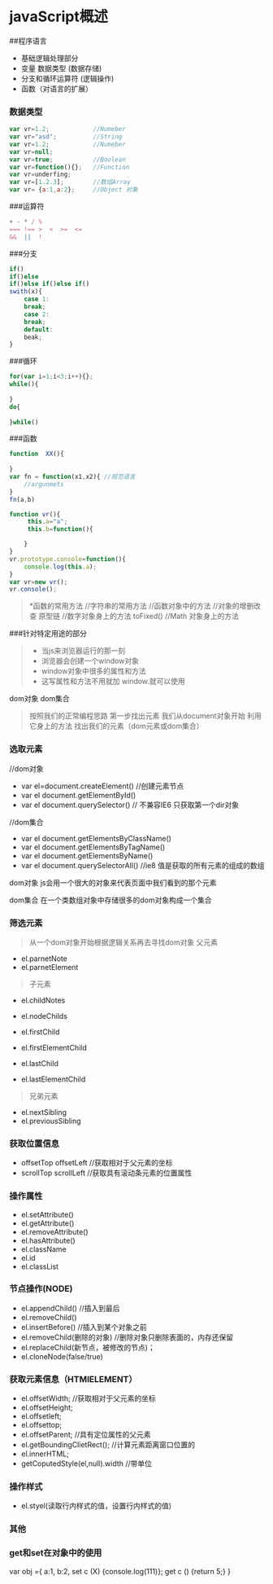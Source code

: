 # javaScript概述

##程序语言

  * 基础逻辑处理部分
  * 变量 数据类型 (数据存储)
  * 分支和循环运算符    (逻辑操作)
  * 函数（对语言的扩展）
 ### 数据类型
```javascript
var vr=1.2;            //Numeber
var vr="asd";          //String
var vr=1.2;            //Numeber
var vr=null; 
var vr=true;           //Boolean
var vr=function(){};   //Function
var vr=underfing;
var vr=[1.2.3];        //数组Array
var vr= {a:1,a:2};     //Object 对象
```
###运算符
```javascript
+ - * / %
=== !== >  <  >=  <=
&&  ||  !
```
###分支
```javascript
if()
if()else
if()else if()else if()
swith(x){
	case 1:
	break;
	case 2:
	break;
	default:
	beak;
}
```
###循环
```javascript
for(var i=1;i<3;i++){};
while(){
	
}
do{
	
}while()
```
###函数
```javascript
function  XX(){
	
}
var fn = function(x1,x2){ //规范语言
	//argunmets
}
fn(a,b)

function vr(){
	 this.a="a";
	 this.b=function(){

	}
}
vr.prototype.console=function(){
	console.log(this.a);
}
var vr=new vr();
vr.console();
```
> *函数的常用方法
//字符串的常用方法
//函数对象中的方法
//对象的增删改查 原型链
//数字对象身上的方法 toFixed()
//Math 对象身上的方法



###针对特定用途的部分
> * 当js来浏览器运行的那一刻
> * 浏览器会创建一个window对象
> * window对象中很多的属性和方法
> * 这写属性和方法不用就加 window.就可以使用
 
dom对象  dom集合
> 按照我们的正常编程思路
第一步找出元素
我们从document对象开始 利用它身上的方法
找出我们的元素（dom元素或dom集合）

### 选取元素
//dom对象
* var el=document.createElement()  //创建元素节点
* var el document.getElementById()
* var el document.querySelector()       // 不兼容IE6    只获取第一个dir对象

//dom集合
* var el document.getElementsByClassName()
* var el document.getElementsByTagName()
* var el document.getElementsByName()
* var el document.querySelectorAll()   //ie8     值是获取的所有元素的组成的数组

dom对象
js会用一个很大的对象来代表页面中我们看到的那个元素


dom集合
在一个类数组对象中存储很多的dom对象构成一个集合


### 筛选元素
> 从一个dom对象开始根据逻辑关系再去寻找dom对象
> 父元素

* el.parnetNote
* el.parnetElement


> 子元素
* el.childNotes
* el.nodeChilds

* el.firstChild
* el.firstElementChild


* el.lastChild
* el.lastElementChild

> 兄弟元素

* el.nextSibling
* el.previousSibling

### 获取位置信息
* offsetTop   offsetLeft  //获取相对于父元素的坐标
* scrollTop   scrollLeft  //获取具有滚动条元素的位置属性

### 操作属性

* el.setAttribute()
* el.getAttribute()
* el.removeAttribute()
* el.hasAttribute()
* el.className
* el.id
* el.classList

### 节点操作(NODE)
* el.appendChild()     //插入到最后
* el.removeChild()       
* el.insertBefore()  //插入到某个对象之前
* el.removeChild(删除的对象)     //删除对象只删除表面的，内存还保留
* el.replaceChild(新节点，被修改的节点)；
* el.cloneNode(false/true)


### 获取元素信息（HTMlELEMENT）

* el.offsetWidth;           //获取相对于父元素的坐标
* el.offsetHeight;       
* el.offsetleft;                 
* el.offsettop;
* el.offsetParent;  //具有定位属性的父元素
* el.getBoundingClietRect();  //计算元素距离窗口位置的
* el.innerHTML;
* getCoputedStyle(el,null).width //带单位

### 操作样式

* el.styel(读取行内样式的值，设置行内样式的值)



### 其他

### get和set在对象中的使用
 var obj ={
	a:1,
	b:2,
	set c (X) {console.log(111)};
	get c () {return 5;}
}
